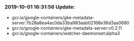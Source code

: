 ### 2019-10-01 16:31:56 Update:

- gcr.io/google-containers/gke-metadata-server:7b28a8ea4ac0da33ba983aab02168e36d3aa0680
- gcr.io/google-containers/gke-metadata-server:v0.2.11
- gcr.io/google-containers/watcher-daemonset:alpha3
